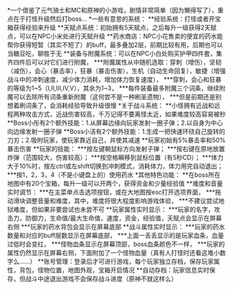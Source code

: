 *一个借鉴了元气骑士和MC和原神的小游戏，剧情非常简单（因为懒得写了），重点在于打怪升级然后打boss...
*一些有意思的系统：
**经验系统：打怪或者开宝箱获得经验来升级
**天赋点系统：初始拥有5天赋点，之后每升一级获得2天赋点，可以在NPC小米处进行天赋升级
**药水商店：NPC小花售卖的便宜的药水能帮你获得短暂（其实不短了）的buff，最多叠加2层，前期比较有用，后期也可以当糖豆吃，聊胜于无
**装备与附魔系统：可以在NPC小白处购买护甲四件套，集齐四件后可以对它们进行附魔，
***附魔属性从中随机选取：穿刺（增伤），坚韧（减伤），会心（暴击率），狂暴（暴击伤害），生机（自动生命回复），敏捷（增强战斗中的冲刺速度，减少体力消耗，增加体力恢复速度），
***穿刺，会心和狂暴的等级为1~5（I,II,III,IV,V），其余为1~3，
***每件装备最多附魔三个词条，继续附魔可以去除所有词条重新附魔（这何尝不是一种刷圣遗物），
***但是前期还是别想着刷词条了，会消耗经验导致升级很慢
*关于战斗系统：
**小怪拥有近战和远程两种攻击方式，近战伤害较高，千万记得不要离怪太近，如果难度较高容易被秒
**Boss小彤有2个额外技能：1.从屏幕边缘向玩家发射一圈子弹；2.以自身为中心向边缘发射一圈子弹
**Boss小洁有2个额外技能：1.生成一把快速环绕自己旋转的刀刃；2.吸附玩家，使玩家靠近自己，并使其减速
**玩家初始有5%暴击率和50%暴击伤害
**玩家的技能：
***按左键朝鼠标方向发射子弹；
***按右键在原地放置炸弹（范围较大，伤害较高）；
***按空格瞬移到鼠标位置（有5秒CD）；
***体力大于10%时，按左ctrl或左shift切换到冲刺模式，消耗体力，体力用完自动退出；
***按1，2，3，4（不是小键盘上的）使用药水
*其他特色功能：
**在boss所在地图中有20个宝箱，每升一级可以开两个，获得资金和少量经验值
**难度和音量实时调节：
***在主菜单点击选项按钮，或在大地图按esc打开选项界面，
***拖动滑块调整音量和难度，其中，难度将很大程度影响游戏体验，
***不建议尝试地狱难度，但如果非要尝试也未尝不可
**玩家属性实时显示：
***玩家的名字，攻击力，防御力，生命值/最大生命值，速度，资金，经验值，天赋点会显示在屏幕右侧
***玩家的药水背包会显示在屏幕底部
**战斗属性实时显示：
***玩家的药水数量和对应的buff层数显示在屏幕底部，
***上面一丢丢显示的是玩家血条，血量过低时会变红，
***怪物血条显示在屏幕顶部，boss血条颜色不一样，
***玩家的属性仍然显示在屏幕右侧，下面附加了一个怪物血量（真有人打怪时还看这堆小数字么……）
**账号管理：登录后才可进行游戏，每个玩家独立存档，保存玩家属性，背包，怪物位置，地图外观，宝箱开启情况
**自动存档：玩家信息实时保存，但战斗中途退出游戏不会保存战斗进度（原神不就这样么）

